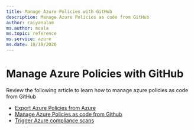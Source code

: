 ```yaml
--- 
title: Manage Azure Policies with GitHub  
description: Manage Azure Policies as code from GitHub 
author: raiyanalam 
ms.author: moala 
ms.topic: reference
ms.service: azure 
ms.date: 10/19/2020
---
```



# Manage Azure Policies with GitHub

Review the following article to learn how to manage azure policies as code from GitHub

- [Export Azure Policies from Azure](/azure/devops/boards/github)   
- [Manage Azure Policies as code from Github]()
- [Trigger Azure compliance scans]()  
